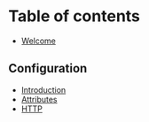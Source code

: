 # Table of contents

* [Welcome](docs/)

## Configuration

* [Introduction](configuration/introduction.md)
* [Attributes](configuration/attributes.md)
* [HTTP](configuration/http.md)

